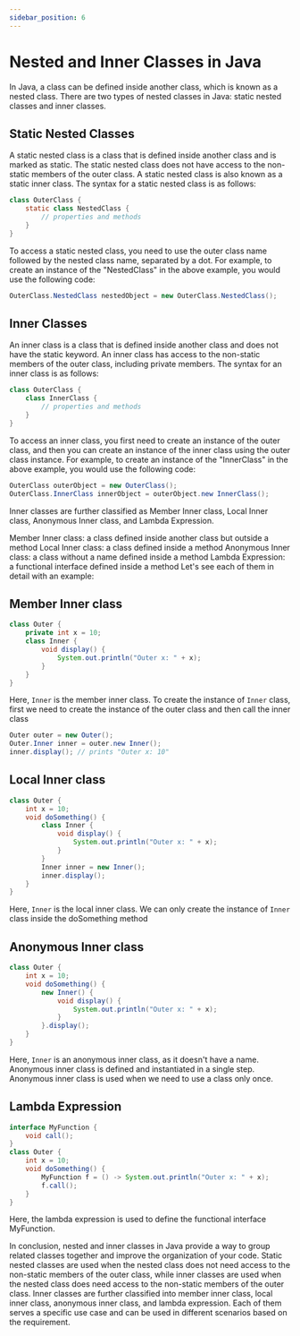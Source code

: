 ```yaml
---
sidebar_position: 6
---
```


# Nested and Inner Classes in Java

In Java, a class can be defined inside another class, which is known as a nested class. There are two types of nested classes in Java: static nested classes and inner classes.

## Static Nested Classes

A static nested class is a class that is defined inside another class and is marked as static. The static nested class does not have access to the non-static members of the outer class. A static nested class is also known as a static inner class. The syntax for a static nested class is as follows:

```java
class OuterClass {
    static class NestedClass {
        // properties and methods
    }
}
```

To access a static nested class, you need to use the outer class name followed by the nested class name, separated by a dot. For example, to create an instance of the "NestedClass" in the above example, you would use the following code:

```java
OuterClass.NestedClass nestedObject = new OuterClass.NestedClass();
```

## Inner Classes

An inner class is a class that is defined inside another class and does not have the static keyword. An inner class has access to the non-static members of the outer class, including private members. The syntax for an inner class is as follows:

```java
class OuterClass {
    class InnerClass {
        // properties and methods
    }
}
```

To access an inner class, you first need to create an instance of the outer class, and then you can create an instance of the inner class using the outer class instance. For example, to create an instance of the "InnerClass" in the above example, you would use the following code:

```java
OuterClass outerObject = new OuterClass();
OuterClass.InnerClass innerObject = outerObject.new InnerClass();
```

Inner classes are further classified as Member Inner class, Local Inner class, Anonymous Inner class, and Lambda Expression.

Member Inner class: a class defined inside another class but outside a method
Local Inner class: a class defined inside a method
Anonymous Inner class: a class without a name defined inside a method
Lambda Expression: a functional interface defined inside a method
Let's see each of them in detail with an example:

## Member Inner class

```java
class Outer {
    private int x = 10;
    class Inner {
        void display() {
            System.out.println("Outer x: " + x);
        }
    }
}
```

Here, `Inner` is the member inner class. To create the instance of `Inner` class, first we need to create the instance of the outer class and then call the inner class

```java
Outer outer = new Outer();
Outer.Inner inner = outer.new Inner();
inner.display(); // prints "Outer x: 10"
```

## Local Inner class

```java
class Outer {
    int x = 10;
    void doSomething() {
        class Inner {
            void display() {
                System.out.println("Outer x: " + x);
            }
        }
        Inner inner = new Inner();
        inner.display();
    }
}
```

Here, `Inner` is the local inner class. We can only create the instance of `Inner` class inside the doSomething method

## Anonymous Inner class

```java
class Outer {
    int x = 10;
    void doSomething() {
        new Inner() {
            void display() {
                System.out.println("Outer x: " + x);
            }
        }.display();
    }
}
```

Here, `Inner` is an anonymous inner class, as it doesn't have a name. Anonymous inner class is defined and instantiated in a single step. Anonymous inner class is used when we need to use a class only once.

## Lambda Expression

```java
interface MyFunction {
    void call();
}
class Outer {
    int x = 10;
    void doSomething() {
        MyFunction f = () -> System.out.println("Outer x: " + x);
        f.call();
    }
}
```

Here, the lambda expression is used to define the functional interface MyFunction.

In conclusion, nested and inner classes in Java provide a way to group related classes together and improve the organization of your code. Static nested classes are used when the nested class does not need access to the non-static members of the outer class, while inner classes are used when the nested class does need access to the non-static members of the outer class. Inner classes are further classified into member inner class, local inner class, anonymous inner class, and lambda expression. Each of them serves a specific use case and can be used in different scenarios based on the requirement.
